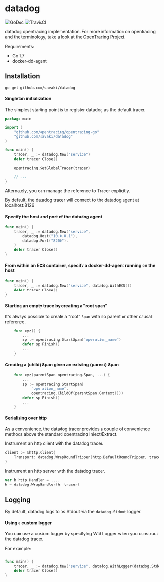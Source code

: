 # datadog

[![GoDoc](https://godoc.org/github.com/savaki/datadog?status.svg)](https://godoc.org/github.com/savaki/datadog)
[![TravisCI](https://travis-ci.org/savaki/datadog.svg?branch=master)](https://travis-ci.org/savaki/datadog.svg?branch=master)

datadog opentracing implementation.  For more information on opentracing and
the terminology, take a look at the [OpenTracing Project](http://opentracing.io/).

Requirements:

* Go 1.7
* docker-dd-agent 

## Installation

```bash
go get github.com/savaki/datadog
```


#### Singleton initialization

The simplest starting point is to register datadog as the default
tracer.

```go
package main

import (
	"github.com/opentracing/opentracing-go"
	"github.com/savaki/datadog"
)

func main() {
	tracer, _ := datadog.New("service")
	defer tracer.Close()

	opentracing.SetGlobalTracer(tracer)

	// ...
}
```

Alternately, you can manage the reference to Tracer explicitly.

By default, the datadog tracer will connect to the datadog agent at localhost:8126

#### Specify the host and port of the datadog agent

```go
func main() {
	tracer, _ := datadog.New("service", 
		datadog.Host("10.0.0.1"), 
		datadog.Port("8200"), 
	) 
	defer tracer.Close()
}
```

#### From within an ECS container, specify a docker-dd-agent running on the host

```go
func main() {
	tracer, _ := datadog.New("service", datadog.WithECS())
	defer tracer.Close()
}
```

#### Starting an empty trace by creating a "root span"

It's always possible to create a "root" `Span` with no parent or other causal
reference.

```go
    func xyz() {
        ...
        sp := opentracing.StartSpan("operation_name")
        defer sp.Finish()
        ...
    }
```

#### Creating a (child) Span given an existing (parent) Span

```go
    func xyz(parentSpan opentracing.Span, ...) {
        ...
        sp := opentracing.StartSpan(
            "operation_name",
            opentracing.ChildOf(parentSpan.Context()))
        defer sp.Finish()
        ...
    }
```

#### Serializing over http

As a convenience, the datadog tracer provides a couple of convenience methods
above the standard opentracing Inject/Extract.  

Instrument an http client with the datadog tracer. 

```go
client := &http.Client{
	Transport: datadog.WrapRoundTripper(http.DefaultRoundTripper, tracer),
}
```

Instrument an http server with the datadog tracer. 

```go
var h http.Handler = ....
h = datadog.WrapHandler(h, tracer)
```

## Logging

By default, datadog logs to os.Stdout via the ```datadog.Stdout``` logger.  

#### Using a custom logger

You can use a custom logger by specifying WithLogger when you construct 
the datadog tracer.

For example:

```go

func main() {
	tracer, _ := datadog.New("service", datadog.WithLogger(datadog.Stderr))
	defer tracer.Close()
}
```
